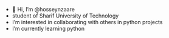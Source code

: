 - 👋 Hi, I’m @hosseynzaare
- student of Sharif University of Technology
- I’m interested in collaborating with others in python projects
- I’m currently learning python

<!---
hosseynzaare/hosseynzaare is a ✨ special ✨ repository because its `README.md` (this file) appears on your GitHub profile.
You can click the Preview link to take a look at your changes.
--->
